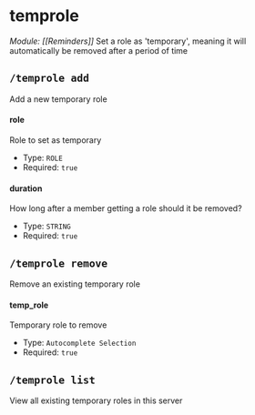 # temprole
*Module: [[Reminders]]*
Set a role as 'temporary', meaning it will automatically be removed after a period of time
## `/temprole add`
Add a new temporary role
#### role
Role to set as temporary
- Type: `ROLE`
- Required: `true`
#### duration
How long after a member getting a role should it be removed?
- Type: `STRING`
- Required: `true`
## `/temprole remove`
Remove an existing temporary role
#### temp_role
Temporary role to remove
- Type: `Autocomplete Selection`
- Required: `true`
## `/temprole list`
View all existing temporary roles in this server
